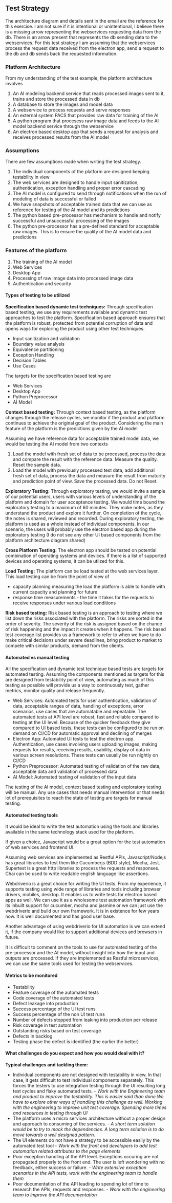 ## Test Strategy

The architecture diagram and details sent in the email are the reference for this exercise. I am not sure if it is intentional or unintentional, I believe there is a missing arrow representing the webservices requesting data from the db. There is an arrow present that represents the db sending data to the webservices. For this test strategy I am assuming that the webservices process the request data received from the electron app, send a request to the db and db sends back the requested information. 

### Platform Architecture

From my understanding of the test example, the platform architecture involves

1. An AI modeling backend service that reads processed images sent to it, trains and store the processed data in db
2. A database to store the images and model data
3. A webservice to process requests and serve responses
4. An external system PACS that provides raw data for training of the AI
5. A python program that procesess raw image data and feeds to the AI model backend service through the webservice
6. An electron based desktop app that sends a request for analysis and receives processed results from the AI model

### Assumptions

There are few assumptions made when writing the test strategy.
1. The individual components of the platform are designed keeping testability in view
2. The web services are designed to handle input sanitization, authentication, exception handling and proper error cascading
3. The AI model is configured to send through notifications when the run of modeling of data is successful or failed
4. We have snapshots of acceptable trained data that we can use as reference for testing of the AI model and its predictions
5. The python based pre-processor has mechanism to handle and notify successful and unsuccessful processing of the images
6. The python pre-processor has a pre-defined standard for acceptable raw images. This is to ensure the quality of the AI model data and predictions

### Features of the platform

1. The training of the AI model
2. Web Services
3. Desktop App
4. Processing of raw image data into processed image data
5. Authentication and security

#### Types of testing to be utilized

**Specification based dynamic test techniques:** Through specification based testing, we use any requirements available and dynamic test approaches to test the platform. Specification based approach ensures that the platform is robust, protected from potential corruption of data and opens ways for exploring the product using other test techniques.

* Input sanitization and validation
* Boundary value analysis
* Equivalence partitioning
* Exception Handling
* Decision Tables
* Use Cases

The targets for the specification based testing are

* Web Services
* Desktop App
* Python Preprocessor
* AI Model

**Context based testing:** Through context based testing, as the platform changes through the release cycles, we monitor if the product and platform continues to achieve the original goal of the product. Considering the main feature of the platform is the predictions given by the AI model

Assuming we have reference data for acceptable trained model data, we would be testing the AI model from two contexts

1. Load the model with fresh set of data to be processed, process the data and compare the result with the reference data. Measure the quality. Reset the sample data.
2. Load the model with previously processed test data, add additional fresh set of data, process the data and measure the result from maturity and prediction point of view. Save the processed data. Do not Reset.

**Exploratory Testing:** Through exploratory testing, we would invite a sample of our potential users, users with various levels of understanding of the platform and domain for user acceptance testing. We would time bound the exploratory testing to a maximum of 60 minutes. They make notes, as they understand the product and explore it further. On completion of the cycle, the notes is shared, reviewed and recorded. During exploratory testing, the platform is used as a whole instead of individual components. In our scenario, the users will probably use the electron based app during the exploratory testing (I do not see any other UI based components from the platform architecture diagram shared)

**Cross Platform Testing:** The electron app should be tested on potential combination of operating systems and devices. If there is a list of supported devices and operating systems, it can be utlized for this.

**Load Testing:** The platform can be load tested at the web services layer. This load testing can be from the point of view of 
* capacity planning measuring the load the platform is able to handle with current capacity and planning for future
* response time measurements - the time it takes for the requests to receive responses under various load conditions

**Risk based testing:** Risk based testing is an approach to testing where we list down the risks associated with the platform. The risks are sorted
in the order of severity. The severity of the risk is assigned based on the chance of risk happening and the impact it creates when it happens. The risk
based test coverage list provides us a framework to refer to when we have to do make critical decisions under severe deadlines, bring product to market to
compete with similar products, demand from the clients. 

#### Automated vs manual testing

All the specification and dynamic test technique based tests are targets for automated testing. Assuming the components mentioned as targets for this are designed from testability point of view, automating as much of this testing as possible will provide us a way to continuously test, gather metrics, monitor quality and release frequently. 

* Web Services: Automated tests for user authentication, validation of data, acceptable ranges of data, handling of exceptions, error scenarios, use cases that are automatable and repeatable. The automated tests at API level are robust, fast and reliable compared to testing at the UI level. Because of the quicker feedback they give compared to UI based tests, these tests can be configured to be run on demand on CI/CD for automatic approval and declining of merges
* Electron App: Automated UI tests to test the electron app. Authentication, use cases involving users uploading images, making requests for results, receiving results, usability, display of data in various screen resolutions. These tests can usually be run nightly on CI/CD
* Python Preprocessor: Automated testing of validation of the raw data, acceptable data and validation of processed data
* AI Model: Automated testing of validation of the input data

The testing of the AI model, context based testing and exploratory testing will be manual. Any use cases that needs manual intervention or that needs lot of prerequisites to reach the state of testing are targets for manual testing.

#### Automated testing tools

It would be ideal to write the test automation using the tools and libraries available in the same technology stack used for the platform. 

If given a choice, Javascript would be a great option for the test automation of web services and frontend UI. 

Assuming web services are implemented as Restful APIs, Javascript/Nodejs has great libraries to test them like Cucumberjs (BDD style), Mocha, Jest. Supertest is a great http libraries to process the requests and responses. Chai can be used to write readable english language like assertions.

Webdriverio is a great choice for writing the UI tests. From my experience, it supports testing using wide range of libraries and tools including browser drivers, mobiles, desktop. It enables us to write tests for electron based apps as well. We can use it as a wholesome test automation framework with its inbuilt support for cucumber, mocha and jasmine or we can just use the webdriverio and build our own framework. It is in existence for few years now. It is well documented and has good user base.

Another advantage of using webdriverio for UI automation is we can extend it, if the company would like to support additional devices and browsers in future.

It is difficult to comment on the tools to use for automated testing of the pre-processor and the AI model, without insight into how the input and outputs are processed. If they are implemented as Restful microservices, we can use the same tools used for testing the webservices.

#### Metrics to be monitored

* Testability
* Feature coverage of the automated tests
* Code coverage of the automated tests
* Defect leakage into production
* Success percentage of the UI test runs
* Success percentage of the non UI test runs
* Number of defects stopped from leaking into production per release 
* Risk coverage in test automation
* Outstanding risks based on test coverage
* Defects in backlog
* Testing phase the defect is identified (the earlier the better)

#### What challenges do you expect and how you would deal with it?

**Typical challenges and tackling them:**
* Individual components are not designed with testability in view. In that case, it gets difficult to test individual components separately. This forces the testers to use integration testing through the UI resulting long test cycles and flaky automated tests. - *Work with the Engineering team and product to improve the testability. This is easier said than done.We have to explore other ways of handling this challenge as well. Working with the engineering to improve unit test coverage. Spending more times and resources in testing through UI*
* The platform uses a micro services architecture without a proper design and approach to consuming of the services. - *A short term solution would be to try to mock the dependencies. A long term solution is to do move towards a well designed pattern.*
* The UI elements do not have a strategy to be accessible easily by the automated test tool - *Work with the front end developers to add test automation related attributes to the page elements* 
* Poor exception handling at the API level. Exceptions occuring are not propagated properly to the front end. The user is left wondering with no feedback, either success or failure. - *Write extensive exception scenarios in the API tests, work with the engineering team to handle them*
* Poor documentation of the API leading to spending lot of time to research the APIs, requests and responses. - *Work with the engineering team to improve the API documentation*










